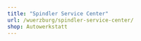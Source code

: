 ```yaml
---
title: "Spindler Service Center"
url: /wuerzburg/spindler-service-center/
shop: Autowerkstatt
---
```

